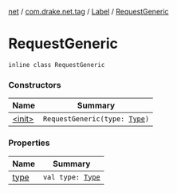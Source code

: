 [net](../../../index.md) / [com.drake.net.tag](../../index.md) / [Label](../index.md) / [RequestGeneric](./index.md)

# RequestGeneric

`inline class RequestGeneric`

### Constructors

| Name | Summary |
|---|---|
| [&lt;init&gt;](-init-.md) | `RequestGeneric(type: `[`Type`](https://docs.oracle.com/javase/6/docs/api/java/lang/reflect/Type.html)`)` |

### Properties

| Name | Summary |
|---|---|
| [type](type.md) | `val type: `[`Type`](https://docs.oracle.com/javase/6/docs/api/java/lang/reflect/Type.html) |
